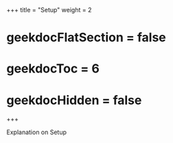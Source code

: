 +++
title  = "Setup"
weight = 2

# geekdocFlatSection = false
# geekdocToc = 6
# geekdocHidden = false
+++

Explanation on Setup